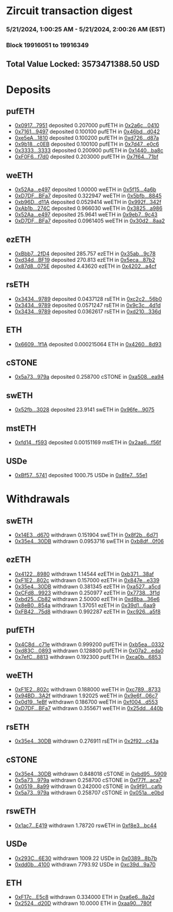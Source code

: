 # Zircuit transaction digest
### 5/21/2024, 1:00:25 AM - 5/21/2024, 2:00:26 AM (EST)
### Block 19916051 to 19916349

## Total Value Locked: 3573471388.50 USD

# Deposits
## pufETH
- [0x0917...7951](https://etherscan.io/address/0x0917ddBA71B5e9803dD2b1F93A0aE3501A127951) deposited 0.207000 pufETH in [0x2a6c...0410](https://etherscan.io/tx/0x0917ddBA71B5e9803dD2b1F93A0aE3501A127951)
- [0x7161...9497](https://etherscan.io/address/0x7161652e18A6C7F06CB94380e888b6e5bCDb9497) deposited 0.100100 pufETH in [0x46bd...d042](https://etherscan.io/tx/0x7161652e18A6C7F06CB94380e888b6e5bCDb9497)
- [0xe5eA...1810](https://etherscan.io/address/0xe5eAA410FA73a132265531fE20fF88D69a571810) deposited 0.100200 pufETH in [0xd726...d87a](https://etherscan.io/tx/0xe5eAA410FA73a132265531fE20fF88D69a571810)
- [0x9b18...c0EB](https://etherscan.io/address/0x9b184B2775eDc1273E7b72444963D4C158C5c0EB) deposited 0.100100 pufETH in [0x7d47...e0c6](https://etherscan.io/tx/0x9b184B2775eDc1273E7b72444963D4C158C5c0EB)
- [0x3333...3333](https://etherscan.io/address/0x33336ba845c30A5D38791ce63897533b935F3333) deposited 0.200900 pufETH in [0x1440...ba8c](https://etherscan.io/tx/0x33336ba845c30A5D38791ce63897533b935F3333)
- [0xF0F6...f7d0](https://etherscan.io/address/0xF0F64CCF691A265655E14D8b5DC7B915Ba59f7d0) deposited 0.203000 pufETH in [0x7f64...71bf](https://etherscan.io/tx/0xF0F64CCF691A265655E14D8b5DC7B915Ba59f7d0)
## weETH
- [0x52Aa...e497](https://etherscan.io/address/0x52Aa899454998Be5b000Ad077a46Bbe360F4e497) deposited 1.00000 weETH in [0x5f15...4a6b](https://etherscan.io/tx/0x52Aa899454998Be5b000Ad077a46Bbe360F4e497)
- [0xD7DF...BFa7](https://etherscan.io/address/0xD7DF7E085214743530afF339aFC420c7c720BFa7) deposited 0.322947 weETH in [0x5bfb...8845](https://etherscan.io/tx/0xD7DF7E085214743530afF339aFC420c7c720BFa7)
- [0xb96D...d11A](https://etherscan.io/address/0xb96Dc480f78486b9D422fD5C5D363C0B31E2d11A) deposited 0.0529414 weETH in [0x992f...342f](https://etherscan.io/tx/0xb96Dc480f78486b9D422fD5C5D363C0B31E2d11A)
- [0xAb1b...274C](https://etherscan.io/address/0xAb1b218fd28C988E24439D62413a995240CB274C) deposited 0.966030 weETH in [0x3825...a986](https://etherscan.io/tx/0xAb1b218fd28C988E24439D62413a995240CB274C)
- [0x52Aa...e497](https://etherscan.io/address/0x52Aa899454998Be5b000Ad077a46Bbe360F4e497) deposited 25.9641 weETH in [0x9eb7...9c43](https://etherscan.io/tx/0x52Aa899454998Be5b000Ad077a46Bbe360F4e497)
- [0xD7DF...BFa7](https://etherscan.io/address/0xD7DF7E085214743530afF339aFC420c7c720BFa7) deposited 0.0961405 weETH in [0x30d2...8aa2](https://etherscan.io/tx/0xD7DF7E085214743530afF339aFC420c7c720BFa7)
## ezETH
- [0xBbb7...2fD4](https://etherscan.io/address/0xBbb7eDC2a8511fc8815f9e2C42160b33B8E32fD4) deposited 285.757 ezETH in [0x35ab...9c78](https://etherscan.io/tx/0xBbb7eDC2a8511fc8815f9e2C42160b33B8E32fD4)
- [0xd34d...BF19](https://etherscan.io/address/0xd34d69760888e5b99DBb359129a165CEe899BF19) deposited 270.813 ezETH in [0x5eca...87b2](https://etherscan.io/tx/0xd34d69760888e5b99DBb359129a165CEe899BF19)
- [0x87d8...075E](https://etherscan.io/address/0x87d807e1bD52307aC60f5F2c3B39f08bBa47075E) deposited 4.43620 ezETH in [0x4202...a4cf](https://etherscan.io/tx/0x87d807e1bD52307aC60f5F2c3B39f08bBa47075E)
## rsETH
- [0x3434...9789](https://etherscan.io/address/0x34349c5569e7B846c3558961552D2202760A9789) deposited 0.0437128 rsETH in [0xc2c2...56b0](https://etherscan.io/tx/0x34349c5569e7B846c3558961552D2202760A9789)
- [0x3434...9789](https://etherscan.io/address/0x34349c5569e7B846c3558961552D2202760A9789) deposited 0.0571247 rsETH in [0x9c3c...4d1d](https://etherscan.io/tx/0x34349c5569e7B846c3558961552D2202760A9789)
- [0x3434...9789](https://etherscan.io/address/0x34349c5569e7B846c3558961552D2202760A9789) deposited 0.0362617 rsETH in [0xd210...336d](https://etherscan.io/tx/0x34349c5569e7B846c3558961552D2202760A9789)
## ETH
- [0x6609...1f1A](https://etherscan.io/address/0x6609a1a900207A75eD972D23258B3496a4dD1f1A) deposited 0.000215064 ETH in [0x4260...8d93](https://etherscan.io/tx/0x6609a1a900207A75eD972D23258B3496a4dD1f1A)
## cSTONE
- [0x5a73...979a](https://etherscan.io/address/0x5a73b79CBF41E81336D679F58cACe026C3C3979a) deposited 0.258700 cSTONE in [0xa508...ea94](https://etherscan.io/tx/0x5a73b79CBF41E81336D679F58cACe026C3C3979a)
## swETH
- [0x52fb...3028](https://etherscan.io/address/0x52fb83cC1Efb4f23CfCb0938c5f32A15d6e23028) deposited 23.9141 swETH in [0x96fe...9075](https://etherscan.io/tx/0x52fb83cC1Efb4f23CfCb0938c5f32A15d6e23028)
## mstETH
- [0xfd14...f593](https://etherscan.io/address/0xfd14a41E18CaedAe2Fb72449d479babA1665f593) deposited 0.00151169 mstETH in [0x2aa6...f56f](https://etherscan.io/tx/0xfd14a41E18CaedAe2Fb72449d479babA1665f593)
## USDe
- [0xBf57...5741](https://etherscan.io/address/0xBf57b0879295daAB62E4947D1Ea7A939B7515741) deposited 1000.75 USDe in [0x8fe7...55e1](https://etherscan.io/tx/0xBf57b0879295daAB62E4947D1Ea7A939B7515741)
# Withdrawals
## swETH
- [0x14E3...d670](https://etherscan.io/address/0x14E3145b0774E0F0D22eAe72513B53C133add670) withdrawn 0.151904 swETH in [0x8f2b...6d71](https://etherscan.io/tx/0x14E3145b0774E0F0D22eAe72513B53C133add670)
- [0x35e4...30DB](https://etherscan.io/address/0x35e4535B8fB48eb815429104D74b3792d0E730DB) withdrawn 0.0953716 swETH in [0xb8df...0f06](https://etherscan.io/tx/0x35e4535B8fB48eb815429104D74b3792d0E730DB)
## ezETH
- [0x4122...8980](https://etherscan.io/address/0x41229a7C5cc34f8538A3e6b6e9c4c8a1b48C8980) withdrawn 1.14544 ezETH in [0xb371...38af](https://etherscan.io/tx/0x41229a7C5cc34f8538A3e6b6e9c4c8a1b48C8980)
- [0xF1E2...802c](https://etherscan.io/address/0xF1E28387D146eF3aeFaD0AA1fdE30b4EBBE9802c) withdrawn 0.157000 ezETH in [0x847e...e339](https://etherscan.io/tx/0xF1E28387D146eF3aeFaD0AA1fdE30b4EBBE9802c)
- [0x35e4...30DB](https://etherscan.io/address/0x35e4535B8fB48eb815429104D74b3792d0E730DB) withdrawn 0.381345 ezETH in [0xa527...a5cd](https://etherscan.io/tx/0x35e4535B8fB48eb815429104D74b3792d0E730DB)
- [0xCFd8...9923](https://etherscan.io/address/0xCFd8D29a23052ac3bEC46dE212A544B350EA9923) withdrawn 0.250977 ezETH in [0x7738...3f1d](https://etherscan.io/tx/0xCFd8D29a23052ac3bEC46dE212A544B350EA9923)
- [0xbd25...Cb82](https://etherscan.io/address/0xbd256e3EF18ceA8ADe7d62E4AA963d605baECb82) withdrawn 2.50000 ezETH in [0xd8ba...36e6](https://etherscan.io/tx/0xbd256e3EF18ceA8ADe7d62E4AA963d605baECb82)
- [0x8eB0...854a](https://etherscan.io/address/0x8eB0b22D4F359c06d665d83A0b6e0ee444e4854a) withdrawn 1.37051 ezETH in [0x39d1...6aa9](https://etherscan.io/tx/0x8eB0b22D4F359c06d665d83A0b6e0ee444e4854a)
- [0xFB42...75d8](https://etherscan.io/address/0xFB425D430293dbbbC783eF144456E3C76C9a75d8) withdrawn 0.992287 ezETH in [0xc926...a5f8](https://etherscan.io/tx/0xFB425D430293dbbbC783eF144456E3C76C9a75d8)
## pufETH
- [0x4C8d...c71e](https://etherscan.io/address/0x4C8d25BF4e9eE7A99A80F98d073A24CE2cF6c71e) withdrawn 0.999200 pufETH in [0xb5ea...0332](https://etherscan.io/tx/0x4C8d25BF4e9eE7A99A80F98d073A24CE2cF6c71e)
- [0xd83C...0893](https://etherscan.io/address/0xd83C785De2183e3531AD43eD97E2fb19F2420893) withdrawn 0.128800 pufETH in [0x07a2...eda0](https://etherscan.io/tx/0xd83C785De2183e3531AD43eD97E2fb19F2420893)
- [0x7efC...8813](https://etherscan.io/address/0x7efCaFE52983c54542Db69241EAFA59961358813) withdrawn 0.192300 pufETH in [0xca0b...6853](https://etherscan.io/tx/0x7efCaFE52983c54542Db69241EAFA59961358813)
## weETH
- [0xF1E2...802c](https://etherscan.io/address/0xF1E28387D146eF3aeFaD0AA1fdE30b4EBBE9802c) withdrawn 0.188000 weETH in [0xc789...8733](https://etherscan.io/tx/0xF1E28387D146eF3aeFaD0AA1fdE30b4EBBE9802c)
- [0x94BD...3A2f](https://etherscan.io/address/0x94BD226Cb833718731B77B1881775008AE383A2f) withdrawn 1.92025 weETH in [0x9e6f...06c7](https://etherscan.io/tx/0x94BD226Cb833718731B77B1881775008AE383A2f)
- [0x0d19...1eBf](https://etherscan.io/address/0x0d19cac94173CD945140A550e77CFA78AfC61eBf) withdrawn 0.186700 weETH in [0xf004...d553](https://etherscan.io/tx/0x0d19cac94173CD945140A550e77CFA78AfC61eBf)
- [0xD7DF...BFa7](https://etherscan.io/address/0xD7DF7E085214743530afF339aFC420c7c720BFa7) withdrawn 0.355671 weETH in [0x25dd...440b](https://etherscan.io/tx/0xD7DF7E085214743530afF339aFC420c7c720BFa7)
## rsETH
- [0x35e4...30DB](https://etherscan.io/address/0x35e4535B8fB48eb815429104D74b3792d0E730DB) withdrawn 0.276911 rsETH in [0x2f92...c43a](https://etherscan.io/tx/0x35e4535B8fB48eb815429104D74b3792d0E730DB)
## cSTONE
- [0x35e4...30DB](https://etherscan.io/address/0x35e4535B8fB48eb815429104D74b3792d0E730DB) withdrawn 0.848018 cSTONE in [0xbd95...5909](https://etherscan.io/tx/0x35e4535B8fB48eb815429104D74b3792d0E730DB)
- [0x5a73...979a](https://etherscan.io/address/0x5a73b79CBF41E81336D679F58cACe026C3C3979a) withdrawn 0.258700 cSTONE in [0xf77f...aca7](https://etherscan.io/tx/0x5a73b79CBF41E81336D679F58cACe026C3C3979a)
- [0x0519...8a99](https://etherscan.io/address/0x0519eEEeDB888728f184996e1d8c3e8258f68a99) withdrawn 0.242000 cSTONE in [0x9f91...cafb](https://etherscan.io/tx/0x0519eEEeDB888728f184996e1d8c3e8258f68a99)
- [0x5a73...979a](https://etherscan.io/address/0x5a73b79CBF41E81336D679F58cACe026C3C3979a) withdrawn 0.258707 cSTONE in [0x051a...e0bd](https://etherscan.io/tx/0x5a73b79CBF41E81336D679F58cACe026C3C3979a)
## rswETH
- [0x1ac7...E419](https://etherscan.io/address/0x1ac78D93471aFDA8f05E0Ec92cb65145251aE419) withdrawn 1.78720 rswETH in [0xf8e3...bc44](https://etherscan.io/tx/0x1ac78D93471aFDA8f05E0Ec92cb65145251aE419)
## USDe
- [0x293C...6E30](https://etherscan.io/address/0x293C6937D8D82e05B01335F7B33FBA0c8e256E30) withdrawn 1009.22 USDe in [0x0389...8b7b](https://etherscan.io/tx/0x293C6937D8D82e05B01335F7B33FBA0c8e256E30)
- [0xdd0b...4100](https://etherscan.io/address/0xdd0bba96188F6Bf2335D4B019EEd6d948ab04100) withdrawn 7793.92 USDe in [0xc39d...9a70](https://etherscan.io/tx/0xdd0bba96188F6Bf2335D4B019EEd6d948ab04100)
## ETH
- [0xF17c...E5c8](https://etherscan.io/address/0xF17c9303d828452b80a524169009717676d8E5c8) withdrawn 0.334000 ETH in [0xa6e6...8a2d](https://etherscan.io/tx/0xF17c9303d828452b80a524169009717676d8E5c8)
- [0x2524...d20D](https://etherscan.io/address/0x2524C05A73CA011e447f1B08ad481963E017d20D) withdrawn 10.0000 ETH in [0xaa90...780f](https://etherscan.io/tx/0x2524C05A73CA011e447f1B08ad481963E017d20D)
